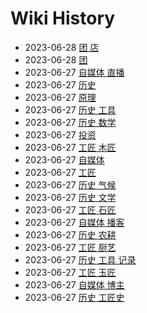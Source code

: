 # Wiki History

- 2023-06-28        [团 店](/0022_团_店)
- 2023-06-28        [团](/0023_团)
- 2023-06-27        [自媒体 直播](/0013_自媒体_直播)
- 2023-06-27        [历史](/0003_历史)
- 2023-06-27        [原理](/0009_原理)
- 2023-06-27        [历史 工具](/0004_历史_工具)
- 2023-06-27        [历史 数学](/0020_历史_数学)
- 2023-06-27        [投资](/0010_投资)
- 2023-06-27        [工匠 木匠](/0017_工匠_木匠)
- 2023-06-27        [自媒体](/0011_自媒体)
- 2023-06-27        [工匠](/0015_工匠)
- 2023-06-27        [历史 气候](/0006_历史_气候)
- 2023-06-27        [历史 文学](/0008_历史_文学)
- 2023-06-27        [工匠 石匠](/0018_工匠_石匠)
- 2023-06-27        [自媒体 播客](/0014_自媒体_播客)
- 2023-06-27        [历史 农耕](/0007_历史_农耕)
- 2023-06-27        [工匠 厨艺](/0021_工匠_厨艺)
- 2023-06-27        [历史 工具 记录](/0005_历史_工具_记录)
- 2023-06-27        [工匠 玉匠](/0019_工匠_玉匠)
- 2023-06-27        [自媒体 博主](/0012_自媒体_博主)
- 2023-06-27        [历史 工匠史](/0016_历史_工匠史)
